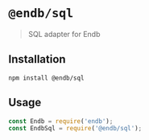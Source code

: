 # `@endb/sql`

> SQL adapter for Endb

## Installation

```shell
npm install @endb/sql
```

## Usage

```javascript
const Endb = require('endb');
const EndbSql = require('@endb/sql');
```

